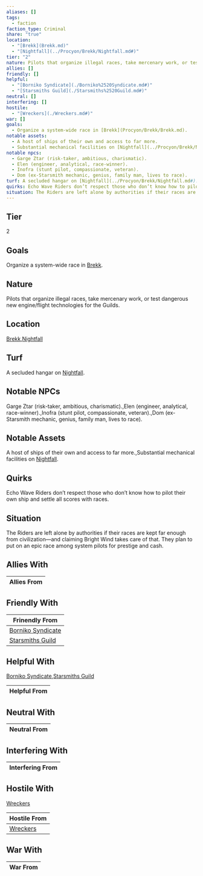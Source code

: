 ```yaml
---
aliases: []
tags:
  - faction
faction_type: Criminal
share: "true"
location:
  - "[Brekk](Brekk.md)"
  - "[Nightfall](../Procyon/Brekk/Nightfall.md#)"
tier: "2"
nature: Pilots that organize illegal races, take mercenary work, or test dangerous new engine/flight technologies for the Guilds.
allies: []
friendly: []
helpful:
  - "[Borniko Syndicate](./Borniko%2520Syndicate.md#)"
  - "[Starsmiths Guild](./Starsmiths%2520Guild.md#)"
neutral: []
interfering: []
hostile:
  - "[Wreckers](./Wreckers.md#)"
war: []
goals:
  - Organize a system-wide race in [Brekk](Procyon/Brekk/Brekk.md).
notable assets:
  - A host of ships of their own and access to far more.
  - Substantial mechanical facilities on [Nightfall](../Procyon/Brekk/Nightfall.md#).
notable npcs:
  - Garge Ztar (risk-taker, ambitious, charismatic).
  - Elen (engineer, analytical, race-winner).
  - Inofra (stunt pilot, compassionate, veteran).
  - Dom (ex-Starsmith mechanic, genius, family man, lives to race).
turf: A secluded hangar on [Nightfall](../Procyon/Brekk/Nightfall.md#).
quirks: Echo Wave Riders don’t respect those who don’t know how to pilot their own ship and settle all scores with races.
situation: The Riders are left alone by authorities if their races are kept far enough from civilization—and claiming Bright Wind takes care of that. They plan to put on an epic race among system pilots for prestige and cash.
---
```

## Tier

2

## Goals

Organize a system-wide race in [Brekk](Procyon/Brekk/Brekk.md).

## Nature

Pilots that organize illegal races, take mercenary work, or test dangerous new engine/flight technologies for the Guilds.

## Location

[Brekk](../Procyon/Brekk/index.md),[Nightfall](../Procyon/Brekk/Nightfall.md.md#.md#.md#)

## Turf

A secluded hangar on [Nightfall](Procyon/Brekk/Nightfall.md).

## Notable NPCs

Garge Ztar (risk-taker, ambitious, charismatic).,Elen (engineer, analytical, race-winner).,Inofra (stunt pilot, compassionate, veteran).,Dom (ex-Starsmith mechanic, genius, family man, lives to race).

## Notable Assets

A host of ships of their own and access to far more.,Substantial mechanical facilities on [Nightfall](Procyon/Brekk/Nightfall.md).

## Quirks

Echo Wave Riders don’t respect those who don’t know how to pilot their own ship and settle all scores with races.

## Situation

The Riders are left alone by authorities if their races are kept far enough from civilization—and claiming Bright Wind takes care of that. They plan to put on an epic race among system pilots for prestige and cash.

## Allies With



| Allies From |
| ----------- |


## Friendly With



| Frinendly From                                       |
| ---------------------------------------------------- |
| [Borniko Syndicate](./Borniko%2520Syndicate.md.md#) |
| [Starsmiths Guild](./Starsmiths%2520Guild.md.md#)   |


## Helpful With

[Borniko Syndicate](./Borniko%2520Syndicate.md.md#),[Starsmiths Guild](./Starsmiths%2520Guild.md.md#)

| Helpful From |
| ------------ |


## Neutral With




| Neutral From |
| ------------ |



## Interfering With




| Interfering From |
| ---------------- |



## Hostile With

[Wreckers](./Wreckers.md.md#)


| Hostile From                       |
| ---------------------------------- |
| [Wreckers](./Wreckers.md.md#) |



## War With



| War From |
| -------- |

